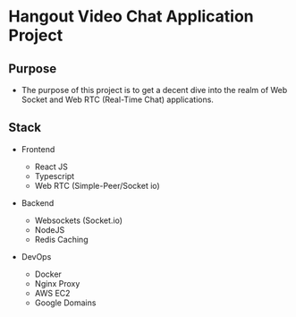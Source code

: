 # Hangout Video Chat Application Project

## Purpose

- The purpose of this project is to get a decent dive into the realm of Web Socket and Web RTC (Real-Time Chat) applications.

## Stack

- Frontend

  - React JS
  - Typescript
  - Web RTC (Simple-Peer/Socket io)

- Backend
  - Websockets (Socket.io)
  - NodeJS
  - Redis Caching
- DevOps
  - Docker
  - Nginx Proxy
  - AWS EC2
  - Google Domains
